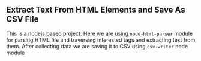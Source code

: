 ## Extract Text From HTML Elements and Save As CSV File
This is a nodejs based project. Here we are using `node-html-parser` module for parsing HTML file and traversing interested tags and extracting text from them. After collecting data we are saving it to CSV using `csv-writer` node module
